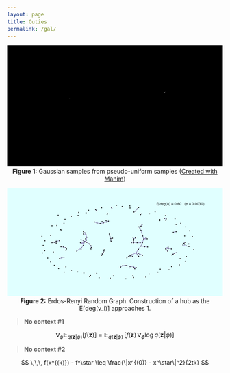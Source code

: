 ```yaml
---
layout: page                
title: Cuties
permalink: /gal/
---
```



<p align="center">

  <img src="/src/GAUSSIAN.gif" alt="Gaussian" style="width: 600px" />
  <br><b>Figure 1:</b> Gaussian samples from pseudo-uniform samples 
  (<a href="https://github.com/3b1b/manim/">Created with Manim</a>)

</p>

<p align="center">
  <img src="/src/erdos-reyni.gif" alt="Gaussian" style="width: 600px" />
  <br><b>Figure 2:</b> Erdos-Renyi Random Graph. Construction of a hub as the E[deg(v_i)] approaches 1.
</p>


> **No context #1**

$$
\nabla_\phi \mathbb{E}_{q(\mathbf{z}|\phi)}\left[ f(\mathbf{z}) \right] ~=~ \mathbb{E}_{q(\mathbf{z}|\phi)}\,[ f(\mathbf{z})\, \nabla_{\phi} \log q(\mathbf{z}|\phi) ] 
$$

> **No context #2**

$$
\,\,\, f(x^{(k)}) - f^\star \leq \frac{\|x^{(0)} - x^\star\|^2}{2tk}
$$


